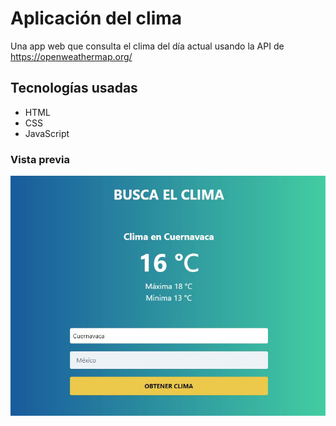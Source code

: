 # Aplicación del clima
Una app web que consulta el clima del día actual usando la API de https://openweathermap.org/

## Tecnologías usadas
* HTML
* CSS
* JavaScript

### Vista previa
![Clima](img/clima1.jpg?raw=true "Clima")